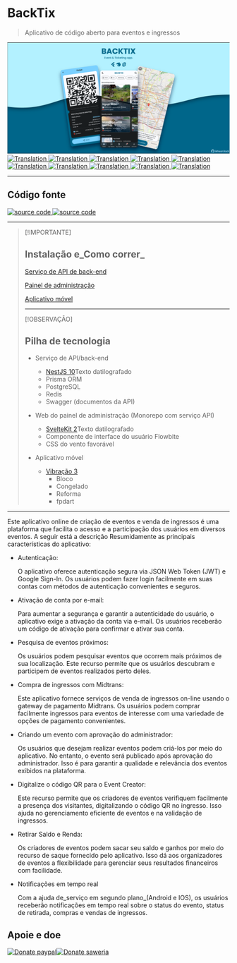 # BackTix

> Aplicativo de código aberto para eventos e ingressos

<img src="assets/social_preview.png" alt="BackTix">

<a href="./README.md">
  <img alt="Translation" src="https://img.shields.io/badge/Bahasa_Indonesia-blue?style=for-the-badge&logo=googletranslate&logoColor=blue&labelColor=white">
</a>
<a href="./README.en.md">
  <img alt="Translation" src="https://img.shields.io/badge/English-blue?style=for-the-badge&logo=googletranslate&logoColor=blue&labelColor=white">
</a>
<a href="./README.zh-CN.md">
  <img alt="Translation" src="https://img.shields.io/badge/简体中文-blue?style=for-the-badge&logo=googletranslate&logoColor=blue&labelColor=white">
</a>
<a href="./README.ja.md">
  <img alt="Translation" src="https://img.shields.io/badge/日本語-blue?style=for-the-badge&logo=googletranslate&logoColor=blue&labelColor=white">
</a>
<a href="./README.ar.md">
  <img alt="Translation" src="https://img.shields.io/badge/Arabic_عربي-blue?style=for-the-badge&logo=googletranslate&logoColor=blue&labelColor=white">
</a>
<a href="./README.pt.md">
  <img alt="Translation" src="https://img.shields.io/badge/Português-blue?style=for-the-badge&logo=googletranslate&logoColor=blue&labelColor=white">
</a>
<a href="./README.es.md">
  <img alt="Translation" src="https://img.shields.io/badge/Español-blue?style=for-the-badge&logo=googletranslate&logoColor=blue&labelColor=white">
</a>
<a href="./README.fr.md">
  <img alt="Translation" src="https://img.shields.io/badge/Français-blue?style=for-the-badge&logo=googletranslate&logoColor=blue&labelColor=white">
</a>
<a href="./README.vi.md">
  <img alt="Translation" src="https://img.shields.io/badge/Tiếng_Việt-blue?style=for-the-badge&logo=googletranslate&logoColor=blue&labelColor=white">
</a>
<a href="./README.hi.md">
  <img alt="Translation" src="https://img.shields.io/badge/Hindi_हिंदी-blue?style=for-the-badge&logo=googletranslate&logoColor=blue&labelColor=white">
</a>

* * *

## Código fonte

<a href="https://github.com/ikhsan3adi/backtix-app">
  <img height='25em' src="https://img.shields.io/badge/BackTix_App-027DFD?style=for-the-badge&logo=github&logoColor=white" title="ikhsan3adi" alt="source code" />
</a>

<a href="https://github.com/ikhsan3adi/backtix-service">
  <img height='25em' src="https://img.shields.io/badge/BackTix_Api_Service & Admin panel-ea2845?style=for-the-badge&logo=github&logoColor=white" title="ikhsan3adi" alt="source code" />
</a>

* * *

> [!IMPORTANTE]
>
> ## Instalação e_Como correr_
>
> [Serviço de API de back-end](docs/api-service.md)
>
> [Painel de administração](docs/admin-panel.md)
>
> [Aplicativo móvel](docs/mobile-app.md)
>
> * * *
>
> [!OBSERVAÇÃO]
>
> ## Pilha de tecnologia
>
> -   Serviço de API/back-end
>
>     -   [NestJS 10](https://nestjs.com/)Texto datilografado
>     -   Prisma ORM
>     -   PostgreSQL
>     -   Redis
>     -   Swagger (documentos da API)
>
> -   Web do painel de administração (Monorepo com serviço API)
>
>     -   [SvelteKit 2](https://kit.svelte.dev/)Texto datilografado
>     -   Componente de interface do usuário Flowbite
>     -   CSS do vento favorável
>
> -   Aplicativo móvel
>
>     -   [Vibração 3](https://flutter.dev/)
>         -   Bloco
>         -   Congelado
>         -   Reforma
>         -   fpdart

* * *

Este aplicativo online de criação de eventos e venda de ingressos é uma plataforma que facilita o acesso e a participação dos usuários em diversos eventos. A seguir está a descrição
Resumidamente as principais características do aplicativo:

-   Autenticação:

    O aplicativo oferece autenticação segura via JSON Web Token (JWT) e Google Sign-In. Os usuários podem fazer login facilmente em suas contas com métodos de autenticação convenientes e seguros.

-   Ativação de conta por e-mail:

    Para aumentar a segurança e garantir a autenticidade do usuário, o aplicativo exige a ativação da conta via e-mail. Os usuários receberão um código de ativação para confirmar e ativar sua conta.

-   Pesquisa de eventos próximos:

    Os usuários podem pesquisar eventos que ocorrem mais próximos de sua localização. Este recurso permite que os usuários descubram e participem de eventos realizados perto deles.

-   Compra de ingressos com Midtrans:

    Este aplicativo fornece serviços de venda de ingressos on-line usando o gateway de pagamento Midtrans. Os usuários podem comprar facilmente ingressos para eventos de interesse com uma variedade de opções de pagamento convenientes.

-   Criando um evento com aprovação do administrador:

    Os usuários que desejam realizar eventos podem criá-los por meio do aplicativo. No entanto, o evento será publicado após aprovação do administrador. Isso é para garantir a qualidade e relevância dos eventos exibidos na plataforma.

-   Digitalize o código QR para o Event Creator:

    Este recurso permite que os criadores de eventos verifiquem facilmente a presença dos visitantes, digitalizando o código QR no ingresso. Isso ajuda no gerenciamento eficiente de eventos e na validação de ingressos.

-   Retirar Saldo e Renda:

    Os criadores de eventos podem sacar seu saldo e ganhos por meio do recurso de saque fornecido pelo aplicativo. Isso dá aos organizadores de eventos a flexibilidade para gerenciar seus resultados financeiros com facilidade.

-   Notificações em tempo real

    Com a ajuda de_serviço em segundo plano_(Android e IOS), os usuários receberão notificações em tempo real sobre o status do evento, status de retirada, compras e vendas de ingressos.

## Apoie e doe

[![Donate paypal](https://img.shields.io/badge/Donate-PayPal-green.svg?style=for-the-badge)](https://paypal.me/xannxett?country.x=ID&locale.x=en_US)[![Donate saweria](https://img.shields.io/badge/Donate-Saweria-red?style=for-the-badge&link=https%3A%2F%2Fsaweria.co%2Fxiboxann)](https://saweria.co/xiboxann)
